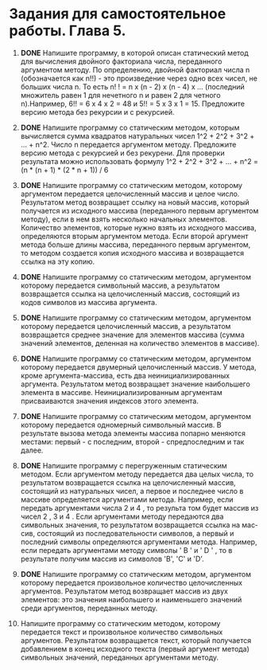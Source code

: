 # Задания для самостоятельное работы. Глава 5.

1. **DONE** Напишите программу, в которой описан статический метод для вы­числения двойного факториала числа, переданного аргументом методу. По определению, двойной факториал числа n (обозначается как n!!) - это произведение через одно всех чисел, не больших числа n. То есть n! ! = n х (n - 2) х (n - 4) х ... (последний множитель равен 1 для нечетного n и равен 2 для четного n).Например, 6!! = 6 х 4 х 2 = 48 и 5!! = 5 х 3 х 1 = 15. Предложите версию метода без рекурсии и с рекурсией.

2. **DONE** Напишите программу со статическим методом, которым вычисляется сумма квадратов натуральных чисел 1^2 + 2^2 + 3^2 + ... + n^2. Число n передается аргументом методу. Предложите версию метода с рекурсией и без рекурени. Для проверки результата можно использовать формулу 1^2 + 2^2 + 3^2 + ... + n^2 = (n * (n + 1) * (2 * n + 1)) / 6

3. **DONE** Напишите программу со статическим методом, которому аргументом передается целочисленный массив и целое число. Результатом метод возвращает ссылку на новый массив, который получается из исходного массива (переданного первым аргументом методу), если в нем взять не­сколько начальных элементов. Количество элементов, которые нужно взять из исходного массива, определяются вторым аргументом метода. Если второй аргумент метода больше длины массива, переданного пер­вым аргументом, то методом создается копия исходного массива и воз­вращается ссылка на эту копию.

4. **DONE** Напишите программу со статическим методом, аргументом которо­му передается символьный массив, а результатом возвращается ссылка на целочисленный массив, состоящий из кодов символов из массива­ аргумента.

5. **DONE** Напишите программу со статическим методом, аргументом которому передается целочисленный массив, а результатом возвращается среднее значение для элементов массива (сумма значений элементов, деленная на количество элементов в массиве).

6. **DONE** Напишите программу со статическим методом, аргументом которому передается двумерный целочисленный массив. У метода, кроме аргумен­та-массива, есть два неинициализированных аргумента. Результатом метод возвращает значение наибольшего элемента в массиве. Неинициализиро­ванным аргументам присваиваются значения индексов этого элемента.

7. **DONE** Напишите программу со статическим методом, аргументом которому передается одномерный символьный массив. В результате вызова мето­да элементы массива попарно меняются местами: первый - с послед­ним, второй - спредпоследним и так далее.

8. **DONE** Напишите программу с перегруженным статическим методом. Если аргументом методу передается два целых числа, то результатом возвра­щается ссылка на целочисленный массив, состоящий из натуральных чисел, а первое и последнее число в массиве определяется аргументами метода. Например, если передать аргументами числа 2 и 4 , то результа­ том будет массив из чисел 2 , 3 и 4 . Если аргументами методу передаются два символьных значения, то результатом возвращается ссылка на мас­сив, состоящий из последовательности символов, а первый и последний символы определяются аргументами метода. Например, если передать аргументами методу символы ' В ' и ' D ' , то в результате получим мас­сив из символов 'В', 'С' и 'D'.

9. **DONE** Напишите программу со статическим методом, аргументом которому передается произвольное количество целочисленных аргументов. Резуль­татом метод возвращает массив из двух элементов: это значения наиболь­шего и наименьшего значений среди аргументов, переданных методу.

10. Напишите программу со статическим методом, которому передается текст и произвольное количество символьных аргументов. Результатом возвращается текст, который получается добавлением в конец исходно­го текста (первый аргумент метода) символьных значений, переданных аргументами методу.